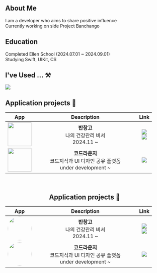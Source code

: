 ## About Me
I am a developer who aims to share positive influence  
Currently working on side Project Banchango  
  
## Education
Completed Ellen School (2024.07.01 ~ 2024.09.01)  
Studying Swift, UIKit, CS  

<!--
## algorithm 💾

<center>
      <a href="https://solved.ac/seemaster300/">
            <img src="http://mazassumnida.wtf/api/v2/generate_badge?boj=indextrown">
      </a>
</center>
-->
<!--
### Busan D.Univ 
Computer Science
-->
<!--
## Portfolio Web
[Portfolio web version (under development)](https://indextrown.github.io/Portfolio/)
-->

## I've Used ... ⚒️
<!--Mobile Application-->
<a href="" target="_blank"><img src="https://img.shields.io/badge/Swift-F05138?style=flat-square&logo=Swift&logoColor=white"/></a>  

## Application projects 📱
<center>

|App|Description|Link|
|:-:|:-:|:-:|
|<img width="75" src="https://github.com/user-attachments/assets/33420e7d-779d-4f6e-b7ad-5fad9f91f6a9">|__**반창고**__<br/>나의 건강관리 비서 <br/> 2024.11 ~ |  [<img src="https://img.shields.io/badge/github-181717?style=for-the-badge&logo=github&logoColor=white">](https://github.com/indextrown/Ban-Chang-Go)<br/> [<img src="https://img.shields.io/badge/App_Store-0D96F6?style=for-the-badge&logo=app-store&logoColor=white">](https://apps.apple.com/kr/app/%EB%B0%98%EC%B0%BD%EA%B3%A0-%EB%82%98%EC%9D%98-%EA%B1%B4%EA%B0%95%EA%B4%80%EB%A6%AC-%EB%B9%84%EC%84%9C/id6737973240)|
| <img width="75" src="https://github.com/user-attachments/assets/310f3ae0-c8f6-4518-ba4f-f65fe7dc5a0f"> | __**코드라운지**__<br/>&nbsp;&nbsp;&nbsp;&nbsp;&nbsp;&nbsp;&nbsp;&nbsp;&nbsp;&nbsp;코드지식과 UI 디자인 공유 플랫폼&nbsp;&nbsp;&nbsp;&nbsp;&nbsp;&nbsp;&nbsp;&nbsp;&nbsp;&nbsp;<br/> under development ~ | [<img src="https://img.shields.io/badge/github-181717?style=for-the-badge&logo=github&logoColor=white">](https://github.com/team-GitDeulida/CodeLounge-iOS) |

<br/>


## Application projects 📱
<center>

|App|Description|Link|
|:-:|:-:|:-:|
|<img width="75" src="https://github.com/user-attachments/assets/33420e7d-779d-4f6e-b7ad-5fad9f91f6a9" style="border-radius: 50%;">|__**반창고**__<br/>나의 건강관리 비서 <br/> 2024.11 ~ |  [<img src="https://img.shields.io/badge/github-181717?style=for-the-badge&logo=github&logoColor=white">](https://github.com/indextrown/Ban-Chang-Go)<br/> [<img src="https://img.shields.io/badge/App_Store-0D96F6?style=for-the-badge&logo=app-store&logoColor=white">](https://apps.apple.com/kr/app/%EB%B0%98%EC%B0%BD%EA%B3%A0-%EB%82%98%EC%9D%98-%EA%B1%B4%EA%B0%95%EA%B4%80%EB%A6%AC-%EB%B9%84%EC%84%9C/id6737973240)|
|<img width="75" src="https://github.com/user-attachments/assets/310f3ae0-c8f6-4518-ba4f-f65fe7dc5a0f" style="border-radius: 50%;">|__**코드라운지**__<br/>&nbsp;&nbsp;&nbsp;&nbsp;&nbsp;&nbsp;&nbsp;&nbsp;&nbsp;&nbsp;코드지식과 UI 디자인 공유 플랫폼&nbsp;&nbsp;&nbsp;&nbsp;&nbsp;&nbsp;&nbsp;&nbsp;&nbsp;&nbsp;<br/> under development ~ | [<img src="https://img.shields.io/badge/github-181717?style=for-the-badge&logo=github&logoColor=white">](https://github.com/team-GitDeulida/CodeLounge-iOS) |


<!--
<a href="https://github.com/anuraghazra/github-readme-stats">
    <img src="https://github-readme-stats.vercel.app/api/top-langs/?username=indextrown&layout=donut&show_icons=true&theme=material-palenight&hide_border=true&bg_color=20232a&icon_color=58A6FF&text_color=fff&title_color=58A6FF&count_private=true&exclude_repo=Face-Transfer-Application" width=38% />
</a>    
<a href="https://github.com/anuraghazra/github-readme-stats">
  <img src="https://github-readme-stats.vercel.app/api?username=indextrown&show_icons=true&theme=material-palenight&hide_border=true&bg_color=20232a&icon_color=58A6FF&text_color=fff&title_color=58A6FF&count_private=true" width=56% />
</a>

<a href="https://github.com/ashutosh00710/github-readme-activity-graph">
    <img src="https://github-readme-activity-graph.vercel.app/graph?username=indextrown&theme=react-dark&bg_color=20232a&hide_border=true&line=58A6FF&color=58A6FF" width=94%/>
</a>
-->
